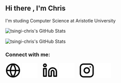 ## Hi there , I'm Chris

I'm studing Computer Science at Aristotle University

<img align="center" alt="tsingi-chris's GitHub Stats" src="https://github-readme-stats.vercel.app/api?username=tsingi-chris&theme=tokyonight" />
<br />

<img align="center" alt="tsingi-chris's GitHub Stats" src="https://github-readme-stats.vercel.app/api/top-langs/?username=tsingi-chris&theme=tokyonight&langs_count=3" /> <br />

### Connect with me:

[![website](./img/globe-light.svg)](https://users.auth.gr/cdtsingi#gh-light-mode-only)
[![website](./img/globe-dark.svg)](https://users.auth.gr/cdtsingi#gh-dark-mode-only)
&nbsp;&nbsp;
[![website](./img/linkedin-light.svg)](#gh-light-mode-only)
[![website](./img/linkedin-dark.svg)](#gh-dark-mode-only)
&nbsp;&nbsp;
[![website](./img/instagram-light.svg)](https://www.instagram.com/tsigithebeast/?hl=en#gh-light-mode-only)
[![website](./img/instagram-dark.svg)](https://www.instagram.com/tsigithebeast/?hl=en#gh-dark-mode-only)
